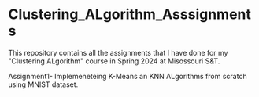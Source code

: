 # Clustering_ALgorithm_Asssignments
This repository contains all the assignments that I have done for my "Clustering ALgorithm" course in Spring 2024 at Misossouri S&T.

Assignment1- Implemeneteing K-Means an KNN ALgorithms from scratch using MNIST dataset.
